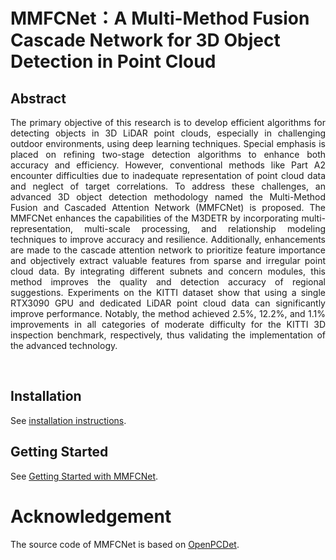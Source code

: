 # MMFCNet：A Multi-Method Fusion Cascade Network for 3D Object Detection in Point Cloud

## Abstract
<div style="text-align: justify">The primary objective of this research is to develop efficient algorithms for detecting objects in 3D LiDAR point clouds, especially in challenging outdoor environments, using deep learning techniques. Special emphasis is placed on refining two-stage detection algorithms to enhance both accuracy and efficiency. However, conventional methods like Part A2 encounter difficulties due to inadequate representation of point cloud data and neglect of target correlations. To address these challenges, an advanced 3D object detection methodology named the Multi-Method Fusion and Cascaded Attention Network (MMFCNet) is proposed. The MMFCNet enhances the capabilities of the M3DETR by incorporating multi-representation, multi-scale processing, and relationship modeling techniques to improve accuracy and resilience. Additionally, enhancements are made to the cascade attention network to prioritize feature importance and objectively extract valuable features from sparse and irregular point cloud data. By integrating different subnets and concern modules, this method improves the quality and detection accuracy of regional suggestions. Experiments on the KITTI dataset show that using a single RTX3090 GPU and dedicated LiDAR point cloud data can significantly improve performance. Notably, the method achieved 2.5%, 12.2%, and 1.1% improvements in all categories of moderate difficulty for the KITTI 3D inspection benchmark, respectively, thus validating the implementation of the advanced technology.</div>

<p>&nbsp;</p>

## Installation

See [installation instructions](INSTALL.md).

## Getting Started

See [Getting Started with MMFCNet](GETTING_STARTED.md).

# Acknowledgement

The source code of MMFCNet is based on [OpenPCDet](https://github.com/open-mmlab/OpenPCDet). 
